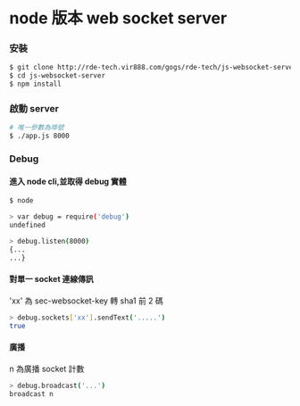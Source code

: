 # node 版本 web socket server

### 安裝

```sh
$ git clone http://rde-tech.vir888.com/gogs/rde-tech/js-websocket-server.git
$ cd js-websocket-server
$ npm install
```

### 啟動 server

```sh
# 唯一參數為埠號
$ ./app.js 8000
```

### Debug

#### 進入 node cli,並取得 debug 實體
```sh
$ node

> var debug = require('debug')
undefined

> debug.listen(8000)
{...
...}

```

#### 對單一 socket 連線傳訊

'xx' 為 sec-websocket-key 轉 sha1 前 2 碼
```sh
> debug.sockets['xx'].sendText('.....')
true
```

#### 廣播

n 為廣播 socket 計數
```sh
> debug.broadcast('...')
broadcast n
```
